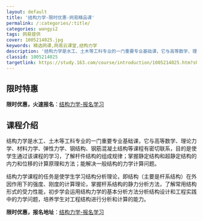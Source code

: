```yaml
---
layout: default
title: '结构力学-限时优惠-网易精品课'
permalink: /:categories/:title/
categories: wangyi2
tags: 网易提供
cover: 1005214025.jpg
keywords: 精选网课,网易云课堂,结构力学
description: '结构力学是水工、土木等工科专业的一门重要专业基础课，它与高等数学、理论力学、材料力学、弹性力学、钢结构、钢筋混凝土结构等'
classid: 1005214025
targetlink: https://study.163.com/course/introduction/1005214025.htm?share=1&shareId=1025206652&utm_campaign=share&utm_medium=iphoneShare&utm_source=&utm_u=1025206652
---
```


## 限时特惠

**限时优惠，火速报名**：[结构力学-报名学习](https://study.163.com/course/introduction/1005214025.htm?share=1&shareId=1025206652&utm_campaign=share&utm_medium=iphoneShare&utm_source=&utm_u=1025206652)

## 课程介绍

结构力学是水工、土木等工科专业的一门重要专业基础课，它与高等数学、理论力学、材料力学、弹性力学、钢结构、钢筋混凝土结构等课程有密切联系，目的是使学生通过该课程的学习，了解杆件结构的组成规律；掌握静定结构和超静定结构的内力和位移的计算原理和方法；能解决一般结构的力学计算问题。

结构力学课程的任务是使学生学习结构分析理论，即结构（主要是杆系结构）在外因作用下的强度、刚度的计算理论，掌握杆系结构的静力分析方法，了解常用结构形式的受力性能，初步学会运用结构力学的基本分析方法分析结构设计和工程实践中的力学问题，培养学生对工程结构进行分析和计算的能力。

**限时优惠，报名地址**：[结构力学-报名学习](https://study.163.com/course/introduction/1005214025.htm?share=1&shareId=1025206652&utm_campaign=share&utm_medium=iphoneShare&utm_source=&utm_u=1025206652)

